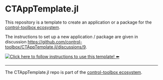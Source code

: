 # CTAppTemplate.jl

This repository is a template to create an application or a package for the [control-toolbox ecosystem](https://github.com/control-toolbox). 

The instructions to set up a new application / package are given in discussion https://github.com/control-toolbox/CTAppTemplate.jl/discussions/9.

[![**Click here to follow instructions to use this template!** ⬅️](https://img.shields.io/badge/Click_here_to_follow_instructions_to_use_this_template!-darkgreen)](https://github.com/orgs/control-toolbox/discussions/65)

----

<!-- 
For instructions on how to customize this README.template.md and use the centralized workflow,
please see the user guide: https://github.com/orgs/control-toolbox/discussions/67
-->

The CTAppTemplate.jl repo is part of the [control-toolbox ecosystem](https://github.com/control-toolbox).

<!-- INCLUDE_BADGES: Documentation, CI, Coverage, Release, License, CodeStyle -->

<!-- INCLUDE_ABOUT -->

<!-- INCLUDE_CONTRIBUTING -->
